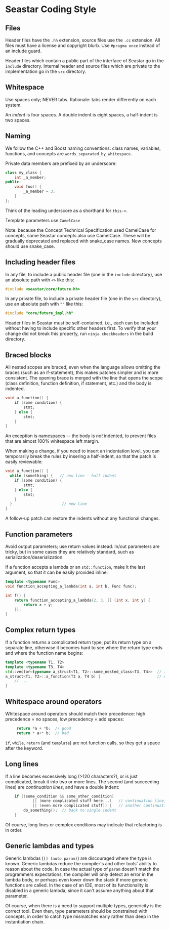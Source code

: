 # Seastar Coding Style

## Files

Header files have the `.hh` extension, source files use the `.cc` extension. All files must have a license and copyright blurb. Use `#pragma once` instead of an include guard.

Header files which contain a public part of the interface of Seastar go in the `include` directory. Internal header and source files which are private to the implementation go in the `src` directory.

## Whitespace

Use spaces only; NEVER tabs. Rationale: tabs render differently on each system.

An _indent_ is four spaces. A double indent is eight spaces, a half-indent is two spaces.

## Naming

We follow the C++ and Boost naming conventions: class names, variables, functions, and concepts are `words_separated_by_whitespace`.

Private data members are prefixed by an underscore:

```c++
class my_class {
    int _a_member;
public:
    void foo() {
        _a_member = 3;
    }
};
```

Think of the leading underscore as a shorthand for `this->`.

Template parameters use `CamelCase`

Note: because the Concept Technical Specification used CamelCase for concepts,
some Seastar concepts also use CamelCase. These will be gradually deprecated
and replaced with snake_case names. New concepts should use snake_case.

## Including header files

In any file, to include a public header file (one in the `include` directory), use an absolute path with `<>` like this:

```c++
#include <seastar/core/future.hh>
```

In any private file, to include a private header file (one in the `src` directory), use an absolute path with `""` like this:

```c++
#include "core/future_impl.hh"
```

Header files in Seastar must be self-contained, i.e., each can be included without having to include specific other headers first. To verify that your change did not break this property, run `ninja checkheaders` in the build directory.

## Braced blocks

All nested scopes are braced, even when the language allows omitting the braces (such as an if-statement), this makes patches simpler and is more consistent. The opening brace is merged with the line that opens the scope (class definition, function definition, if statement, etc.) and the body is indented.

```c++
void a_function() {
    if (some condition) {
        stmt;
    } else {
        stmt;
    }
}
```

An exception is namespaces -- the body is _not_ indented, to prevent files that are almost 100% whitespace left margin.

When making a change, if you need to insert an indentation level, you can temporarily break the rules by insering a half-indent, so that the patch is easily reviewable:

```c++
void a_function() {
  while (something) {   // new line - half indent
    if (some condition) {
        stmt;
    } else {
        stmt;
    }
  }                      // new line
}
```

A follow-up patch can restore the indents without any functional changes.

## Function parameters

Avoid output parameters; use return values instead.  In/out parameters are tricky, but in some cases they are relatively standard, such as serialization/deserialization.

If a function accepts a lambda or an `std::function`, make it the last argument, so that it can be easily provided inline:

```c++ 
template <typename Func>
void function_accepting_a_lambda(int a, int b, Func func);

int f() {
    return function_accepting_a_lambda(2, 3, [] (int x, int y) {
        return x + y;
    });
}
```

## Complex return types

If a function returns a complicated return type, put its return type on a separate line, otherwise it becomes hard to see where the return type ends and where the function name begins:

```c++
template <typename T1, T2>
template <typename T3, T4>
std::vector<typename a_struct<T1, T2>::some_nested_class<T3, T4>>  // I'm the return type
a_struct<T1, T2>::a_function(T3 a, T4 b) {                         // And I'm the function name
    // ...
}
```

## Whitespace around operators

Whitespace around operators should match their precedence: high precedence = no spaces, low precedency = add spaces:

```c++
     return *a + *b;  // good
     return * a+* b;  // bad
```

`if`, `while`, `return` (and `template`) are not function calls, so they get a space after the keyword.

## Long lines

If a line becomes excessively long (>120 characters?), or is just complicated, break it into two or more lines.  The second (and succeeding lines) are _continuation lines_, and have a double indent:

```c++
    if ((some_condition && some_other_condition)
            || (more complicated stuff here...)   // continuation line, double indent
            || (even more complicated stuff)) {   // another continuation line
        do_something();  // back to single indent
    }
```

Of course, long lines or complex conditions may indicate that refactoring is in order.

## Generic lambdas and types

Generic lambdas (`[] (auto param)`) are discouraged where the type is known. Generic
lambdas reduce the compiler's and other tools' ability to reason about the code.
In case the actual type of `param` doesn't match the programmers expectations,
the compiler will only detect an error in the lambda body, or perhaps
even lower down the stack if more generic functions are called. In the case of an
IDE, most of its functionality is disabled in a generic lambda, since it can't
assume anything about that parameter.

Of course, when there is a need to support multiple types, genericity is the correct
tool. Even then, type parameters should be constrained with concepts, in order to
catch type mismatches early rather than deep in the instantiation chain.


